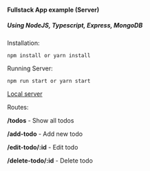 #### Fullstack App example (Server)

##### Using NodeJS, Typescript, Express, MongoDB

Installation:

```
npm install or yarn install
```

Running Server:


```
npm run start or yarn start
```


[Local server](http://localhost:4000/todos)

Routes:

**/todos** - Show all todos

**/add-todo** - Add new todo

**/edit-todo/:id** - Edit todo

**/delete-todo/:id** - Delete todo
